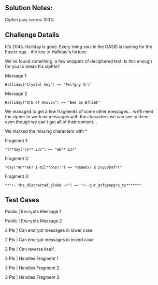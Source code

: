 ## Solution Notes:

Cipher.java scores 100%

## Challenge Details

It's 2045. Halliday is gone. Every living soul in the OASIS is looking for the Easter egg - the key to Halliday's fortune.

We've found something, a few snippets of deciphered text. Is this enough for you to break his cipher?

Message 1:

`Halliday("Crystal Key") == "Pelfgny Xrl"`


Message 2

`Halliday("Orb of Osuvox") == "Beo bs Bfhibk"`


We managed to get a few fragments of some other messages... we'll need the cipher to work on messages with the characters we can see in them, even though we can't get all of their content...

We marked the missing characters with *



Fragment 1:

`*l**day("ro** 237") == "eb** 237"`


Fragment 2:

`*day("An**ak? $ mil**ons?!") == "Nabenx? $ zvyyvbaf?!"`


Fragment 3:

`**"+- the_distracted_globe -+") == "+- gur_qvfgenpgrq_ty******"`

## Test Cases

Public | Encrypts Message 1

Public | Encrypts Message 2

2 Pts | Can encrypt messages in lower case

2 Pts | Can encrypt messages in mixed case

2 Pts | Can reverse itself.

3 Pts | Handles Fragment 1

3 Pts | Handles Fragment 2

3 Pts | Handles Fragment 3
